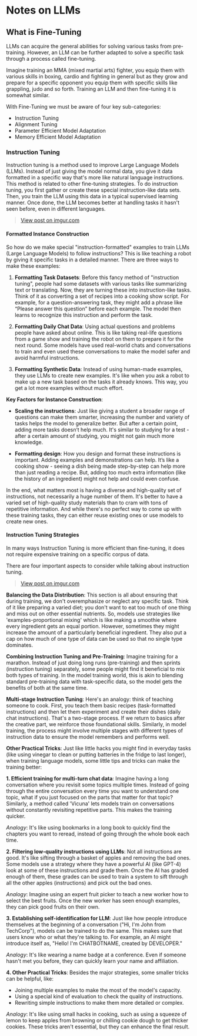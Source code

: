 # Notes on LLMs

## What is Fine-Tuning

LLMs can acquire the general abilities for solving various tasks from pre-training. However, an LLM can be further adapted to solve a specific task through a process called fine-tuning.

Imagine training an MMA (mixed martial arts) fighter, you equip them with various skills in boxing, cardio and fighting in general but as they grow and prepare for a specific opponent you equip them with specific skills like grappling, judo and so forth. Training an LLM and then fine-tuning it is somewhat similar.

With Fine-Tuning we must be aware of four key sub-categories:

- Instruction Tuning
- Alignment Tuning
- Parameter Efficient Model Adaptation
- Memory Efficient Model Adaptation

### Instruction Tuning

Instruction tuning is a method used to improve Large Language Models (LLMs). Instead of just giving the model normal data, you give it data formatted in a specific way that's more like natural language instructions. This method is related to other fine-tuning strategies. To do instruction tuning, you first gather or create these special instruction-like data sets. Then, you train the LLM using this data in a typical supervised learning manner. Once done, the LLM becomes better at handling tasks it hasn't seen before, even in different languages.


<blockquote class="imgur-embed-pub" lang="en" data-id="gk5spAx"><a href="https://imgur.com/gk5spAx">View post on imgur.com</a></blockquote><script async src="//s.imgur.com/min/embed.js" charset="utf-8"></script>

#### Formatted Instance Construction 

So how do we make special "instruction-formatted" examples to train LLMs (Large Language Models) to follow instructions? This is like teaching a robot by giving it specific tasks in a detailed manner. There are three ways to make these examples:

1. **Formatting Task Datasets**: Before this fancy method of "instruction tuning", people had some datasets with various tasks like summarizing text or translating. Now, they are turning these into instruction-like tasks. Think of it as converting a set of recipes into a cooking show script. For example, for a question-answering task, they might add a phrase like “Please answer this question” before each example. The model then learns to recognize this instruction and perform the task.

2. **Formatting Daily Chat Data**: Using actual questions and problems people have asked about online. This is like taking real-life questions from a game show and training the robot on them to prepare it for the next round. Some models have used real-world chats and conversations to train and even used these conversations to make the model safer and avoid harmful instructions.

3. **Formatting Synthetic Data**: Instead of using human-made examples, they use LLMs to create new examples. It's like when you ask a robot to make up a new task based on the tasks it already knows. This way, you get a lot more examples without much effort.

**Key Factors for Instance Construction**:

* **Scaling the instructions**: Just like giving a student a broader range of questions can make them smarter, increasing the number and variety of tasks helps the model to generalize better. But after a certain point, adding more tasks doesn’t help much. It's similar to studying for a test - after a certain amount of studying, you might not gain much more knowledge.

* **Formatting design**: How you design and format these instructions is important. Adding examples and demonstrations can help. It’s like a cooking show - seeing a dish being made step-by-step can help more than just reading a recipe. But, adding too much extra information (like the history of an ingredient) might not help and could even confuse.

In the end, what matters most is having a diverse and high-quality set of instructions, not necessarily a huge number of them. It's better to have a varied set of high-quality study materials than to cram with tons of repetitive information. And while there's no perfect way to come up with these training tasks, they can either reuse existing ones or use models to create new ones.

#### Instruction Tuning Strategies

In many ways Instruction Tuning is more efficient than fine-tuning, it does not require expensive training on a specific corpus of data.

There are four important aspects to consider while talking about instruction tuning.

<blockquote class="imgur-embed-pub" lang="en" data-id="vfRnxZ7"><a href="https://imgur.com/vfRnxZ7">View post on imgur.com</a></blockquote><script async src="//s.imgur.com/min/embed.js" charset="utf-8"></script>

**Balancing the Data Distribution**: 
This section is all about ensuring that during training, we don't overemphasize or neglect any specific task. Think of it like preparing a varied diet; you don't want to eat too much of one thing and miss out on other essential nutrients. So, models use strategies like 'examples-proportional mixing' which is like making a smoothie where every ingredient gets an equal portion. However, sometimes they might increase the amount of a particularly beneficial ingredient. They also put a cap on how much of one type of data can be used so that no single type dominates.

**Combining Instruction Tuning and Pre-Training**: 
Imagine training for a marathon. Instead of just doing long runs (pre-training) and then sprints (instruction tuning) separately, some people might find it beneficial to mix both types of training. In the model training world, this is akin to blending standard pre-training data with task-specific data, so the model gets the benefits of both at the same time.

**Multi-stage Instruction Tuning**: 
Here's an analogy: think of teaching someone to cook. First, you teach them basic recipes (task-formatted instructions) and then let them experiment and create their dishes (daily chat instructions). That's a two-stage process. If we return to basics after the creative part, we reinforce those foundational skills. Similarly, in model training, the process might involve multiple stages with different types of instruction data to ensure the model remembers and performs well.

**Other Practical Tricks**: 
Just like little hacks you might find in everyday tasks (like using vinegar to clean or putting batteries in the fridge to last longer), when training language models, some little tips and tricks can make the training better:


**1. Efficient training for multi-turn chat data**: 
Imagine having a long conversation where you revisit some topics multiple times. Instead of going through the entire conversation every time you want to understand one topic, what if you just focused on the parts that matter for that topic? Similarly, a method called 'Vicuna' lets models train on conversations without constantly revisiting repetitive parts. This makes the training quicker.

*Analogy*: It's like using bookmarks in a long book to quickly find the chapters you want to reread, instead of going through the whole book each time.

**2. Filtering low-quality instructions using LLMs**: 
Not all instructions are good. It's like sifting through a basket of apples and removing the bad ones. Some models use a strategy where they have a powerful AI (like GPT-4) look at some of these instructions and grade them. Once the AI has graded enough of them, these grades can be used to train a system to sift through all the other apples (instructions) and pick out the bad ones.

*Analogy*: Imagine using an expert fruit picker to teach a new worker how to select the best fruits. Once the new worker has seen enough examples, they can pick good fruits on their own.

**3. Establishing self-identification for LLM**: 
Just like how people introduce themselves at the beginning of a conversation ("Hi, I'm John from TechCorp"), models can be trained to do the same. This makes sure that users know who or what they're talking to. For example, an AI might introduce itself as, "Hello! I'm CHATBOTNAME, created by DEVELOPER."

*Analogy*: It's like wearing a name badge at a conference. Even if someone hasn't met you before, they can quickly learn your name and affiliation.

**4. Other Practical Tricks**: 
Besides the major strategies, some smaller tricks can be helpful, like:
- Joining multiple examples to make the most of the model's capacity.
- Using a special kind of evaluation to check the quality of instructions.
- Rewriting simple instructions to make them more detailed or complex.

*Analogy*: It's like using small hacks in cooking, such as using a squeeze of lemon to keep apples from browning or chilling cookie dough to get thicker cookies. These tricks aren't essential, but they can enhance the final result.
